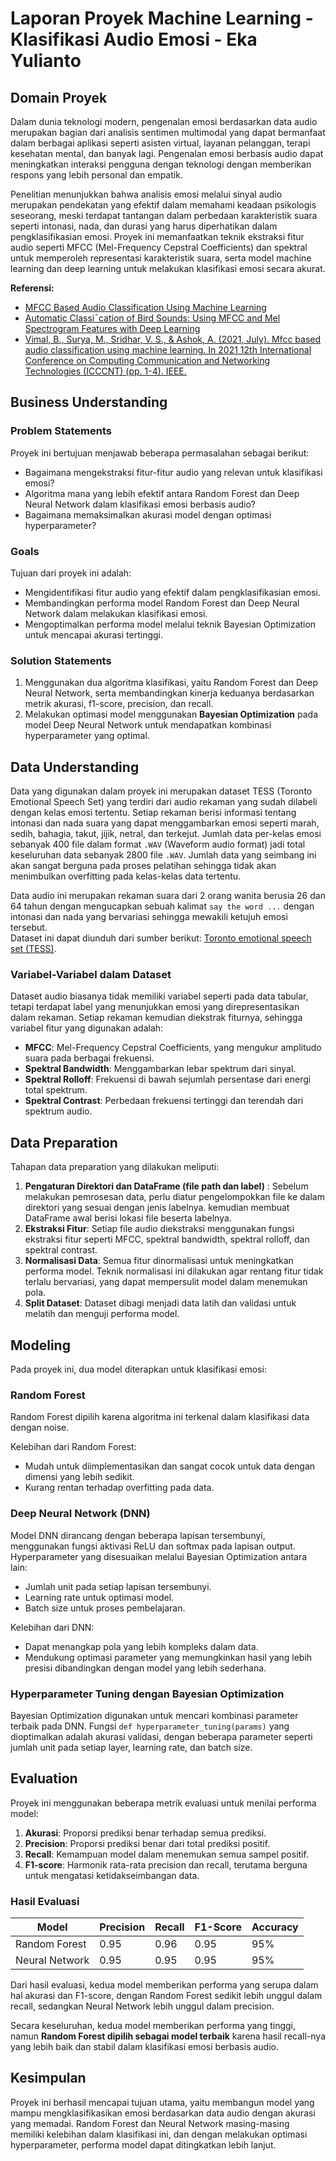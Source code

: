 # Laporan Proyek Machine Learning - Klasifikasi Audio Emosi - Eka Yulianto

## Domain Proyek

Dalam dunia teknologi modern, pengenalan emosi berdasarkan data audio merupakan bagian dari analisis sentimen multimodal yang dapat bermanfaat dalam berbagai aplikasi seperti asisten virtual, layanan pelanggan, terapi kesehatan mental, dan banyak lagi. Pengenalan emosi berbasis audio dapat meningkatkan interaksi pengguna dengan teknologi dengan memberikan respons yang lebih personal dan empatik.

Penelitian menunjukkan bahwa analisis emosi melalui sinyal audio merupakan pendekatan yang efektif dalam memahami keadaan psikologis seseorang, meski terdapat tantangan dalam perbedaan karakteristik suara seperti intonasi, nada, dan durasi yang harus diperhatikan dalam pengklasifikasian emosi. Proyek ini memanfaatkan teknik ekstraksi fitur audio seperti MFCC (Mel-Frequency Cepstral Coefficients) dan spektral untuk memperoleh representasi karakteristik suara, serta model machine learning dan deep learning untuk melakukan klasifikasi emosi secara akurat.

**Referensi:**
- [MFCC Based Audio Classification Using Machine Learning](https://www.researchgate.net/profile/Asha-Ashok-3/publication/355892482_MFCC_Based_Audio_Classification_Using_Machine_Learning/links/638163407b0e356feb848b3d/MFCC-Based-Audio-Classification-Using-Machine-Learning.pdf)
- [Automatic Classi¯cation of Bird Sounds: Using MFCC and Mel Spectrogram Features with Deep Learning](https://www.worldscientific.com/doi/pdf/10.1142/S2196888822500300)
- [Vimal, B., Surya, M., Sridhar, V. S., & Ashok, A. (2021, July). Mfcc based audio classification using machine learning. In 2021 12th International Conference on Computing Communication and Networking Technologies (ICCCNT) (pp. 1-4). IEEE.](https://www.sciencedirect.com/science/article/pii/S1877050920318512)
## Business Understanding

### Problem Statements

Proyek ini bertujuan menjawab beberapa permasalahan sebagai berikut:
- Bagaimana mengekstraksi fitur-fitur audio yang relevan untuk klasifikasi emosi?
- Algoritma mana yang lebih efektif antara Random Forest dan Deep Neural Network dalam klasifikasi emosi berbasis audio?
- Bagaimana memaksimalkan akurasi model dengan optimasi hyperparameter?

### Goals

Tujuan dari proyek ini adalah:
- Mengidentifikasi fitur audio yang efektif dalam pengklasifikasian emosi.
- Membandingkan performa model Random Forest dan Deep Neural Network dalam melakukan klasifikasi emosi.
- Mengoptimalkan performa model melalui teknik Bayesian Optimization untuk mencapai akurasi tertinggi.

### Solution Statements

1. Menggunakan dua algoritma klasifikasi, yaitu Random Forest dan Deep Neural Network, serta membandingkan kinerja keduanya berdasarkan metrik akurasi, f1-score, precision, dan recall.
2. Melakukan optimasi model menggunakan **Bayesian Optimization** pada model Deep Neural Network untuk mendapatkan kombinasi hyperparameter yang optimal.

## Data Understanding

Data yang digunakan dalam proyek ini merupakan dataset TESS (Toronto Emotional Speech Set) yang terdiri dari audio rekaman yang sudah dilabeli dengan kelas emosi tertentu. Setiap rekaman berisi informasi tentang intonasi dan nada suara yang dapat menggambarkan emosi seperti marah, sedih, bahagia, takut, jijik, netral, dan terkejut.
Jumlah data per-kelas emosi sebanyak 400 file dalam format `.WAV` (Waveform audio format) jadi total keseluruhan data sebanyak 2800 file `.WAV`. Jumlah data yang seimbang ini akan sangat berguna pada proses pelatihan sehingga tidak akan menimbulkan overfitting pada kelas-kelas data tertentu.

Data audio ini merupakan rekaman suara dari 2 orang wanita berusia 26 dan 64 tahun dengan mengucapkan sebuah kalimat `say the word ...` dengan intonasi dan nada yang bervariasi sehingga mewakili ketujuh emosi tersebut.  
Dataset ini dapat diunduh dari sumber berikut: [Toronto emotional speech set (TESS)](https://www.kaggle.com/datasets/ejlok1/toronto-emotional-speech-set-tess).

### Variabel-Variabel dalam Dataset

Dataset audio biasanya tidak memiliki variabel seperti pada data tabular, tetapi terdapat label yang menunjukkan emosi yang direpresentasikan dalam rekaman. Setiap rekaman kemudian diekstrak fiturnya, sehingga variabel fitur yang digunakan adalah:

- **MFCC**: Mel-Frequency Cepstral Coefficients, yang mengukur amplitudo suara pada berbagai frekuensi.
- **Spektral Bandwidth**: Menggambarkan lebar spektrum dari sinyal.
- **Spektral Rolloff**: Frekuensi di bawah sejumlah persentase dari energi total spektrum.
- **Spektral Contrast**: Perbedaan frekuensi tertinggi dan terendah dari spektrum audio.

## Data Preparation

Tahapan data preparation yang dilakukan meliputi:
1. **Pengaturan Direktori dan DataFrame (file path dan label)** : Sebelum melakukan pemrosesan data, perlu diatur pengelompokkan file ke dalam direktori yang sesuai dengan jenis labelnya. kemudian membuat DataFrame awal berisi lokasi file beserta labelnya.
2. **Ekstraksi Fitur**: Setiap file audio diekstraksi menggunakan fungsi ekstraksi fitur seperti MFCC, spektral bandwidth, spektral rolloff, dan spektral contrast.
3. **Normalisasi Data**: Semua fitur dinormalisasi untuk meningkatkan performa model. Teknik normalisasi ini dilakukan agar rentang fitur tidak terlalu bervariasi, yang dapat mempersulit model dalam menemukan pola.
4. **Split Dataset**: Dataset dibagi menjadi data latih dan validasi untuk melatih dan menguji performa model.

## Modeling

Pada proyek ini, dua model diterapkan untuk klasifikasi emosi:

### Random Forest

Random Forest dipilih karena algoritma ini terkenal dalam klasifikasi data dengan noise.

Kelebihan dari Random Forest:
- Mudah untuk diimplementasikan dan sangat cocok untuk data dengan dimensi yang lebih sedikit.
- Kurang rentan terhadap overfitting pada data.

### Deep Neural Network (DNN)

Model DNN dirancang dengan beberapa lapisan tersembunyi, menggunakan fungsi aktivasi ReLU dan softmax pada lapisan output. Hyperparameter yang disesuaikan melalui Bayesian Optimization antara lain:
- Jumlah unit pada setiap lapisan tersembunyi.
- Learning rate untuk optimasi model.
- Batch size untuk proses pembelajaran.

Kelebihan dari DNN:
- Dapat menangkap pola yang lebih kompleks dalam data.
- Mendukung optimasi parameter yang memungkinkan hasil yang lebih presisi dibandingkan dengan model yang lebih sederhana.

### Hyperparameter Tuning dengan Bayesian Optimization

Bayesian Optimization digunakan untuk mencari kombinasi parameter terbaik pada DNN. Fungsi `def hyperparameter_tuning(params)` yang dioptimalkan adalah akurasi validasi, dengan beberapa parameter seperti jumlah unit pada setiap layer, learning rate, dan batch size.

## Evaluation

Proyek ini menggunakan beberapa metrik evaluasi untuk menilai performa model:

1. **Akurasi**: Proporsi prediksi benar terhadap semua prediksi.
2. **Precision**: Proporsi prediksi benar dari total prediksi positif.
3. **Recall**: Kemampuan model dalam menemukan semua sampel positif.
4. **F1-score**: Harmonik rata-rata precision dan recall, terutama berguna untuk mengatasi ketidakseimbangan data.

### Hasil Evaluasi

| Model          | Precision | Recall | F1-Score | Accuracy |
|----------------|-----------|--------|----------|----------|
| Random Forest  | 0.95      | 0.96   | 0.95     | 95%      |
| Neural Network | 0.95      | 0.95   | 0.95     | 95%      |

Dari hasil evaluasi, kedua model memberikan performa yang serupa dalam hal akurasi dan F1-score, dengan Random Forest sedikit lebih unggul dalam recall, sedangkan Neural Network lebih unggul dalam precision. 

Secara keseluruhan, kedua model memberikan performa yang tinggi, namun **Random Forest dipilih sebagai model terbaik** karena hasil recall-nya yang lebih baik dan stabil dalam klasifikasi emosi berbasis audio.

## Kesimpulan

Proyek ini berhasil mencapai tujuan utama, yaitu membangun model yang mampu mengklasifikasikan emosi berdasarkan data audio dengan akurasi yang memadai. Random Forest dan Neural Network masing-masing memiliki kelebihan dalam klasifikasi ini, dan dengan melakukan optimasi hyperparameter, performa model dapat ditingkatkan lebih lanjut.
